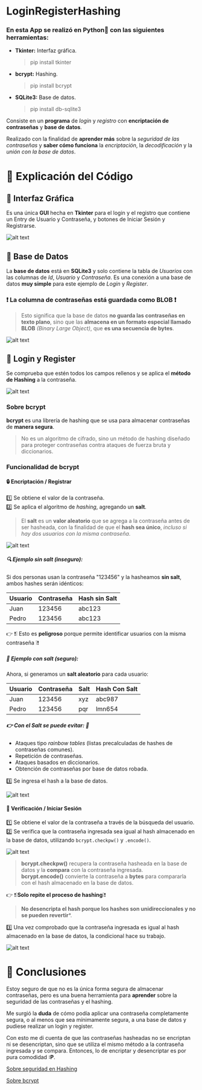 # LoginRegisterHashing
### En esta App se realizó en Python🐍 con las siguientes herramientas:
- **Tkinter:** Interfaz gráfica.
  > pip install tkinter
- **bcrypt:** Hashing.
  > pip install bcrypt
- **SQLite3:** Base de datos.
  > pip install db-sqlite3

Consiste en un **programa** de *login* y *registro* con **encriptación de contraseñas** y **base de datos**.

Realizado con la finalidad de **aprender más** sobre la *seguridad de las contraseñas* y **saber cómo funciona** la *encriptación*, la *decodificación* y la *unión con la base de datos*.

# 📌 Explicación del Código

## 📁 Interfaz Gráfica

Es una única **GUI** hecha en **Tkinter** para el login y el registro que contiene un Entry de Usuario y Contraseña, y botones de Iniciar Sesión y Registrarse.

![alt text](asd/1.png)

## 📁 Base de Datos

La **base de datos** está en **SQLite3** y solo contiene la tabla de *Usuarios* con las columnas de *Id*, *Usuario* y *Contraseña*.
Es una conexión a una base de datos **muy simple** para este ejemplo de *Login* y *Register*.

### ❗ La columna de contraseñas está guardada como BLOB ❗
> Esto significa que la base de datos **no guarda las contraseñas en texto plano**, sino que las **almacena en un formato especial llamado BLOB** *(Binary Large Object)*, que **es una secuencia de bytes**.

![alt text](asd/2.png)

## 📁 Login y Register

Se comprueba que estén todos los campos rellenos y se aplica el **método de Hashing** a la contraseña.

![alt text](asd/3.png)

### Sobre bcrypt

**bcrypt** es una librería de hashing que se usa para almacenar contraseñas de **manera segura**.

> No es un algoritmo de cifrado, sino un método de hashing diseñado para proteger contraseñas contra ataques de fuerza bruta y diccionarios.

### Funcionalidad de bcrypt

#### 🔒 Encriptación / Registrar

1️⃣ Se obtiene el valor de la contraseña.  
2️⃣ Se aplica el algoritmo de *hashing*, agregando un **salt**.  
> El **salt** es un **valor aleatorio** que se agrega a la contraseña antes de ser hasheada, con la finalidad de que el **hash sea único**, *incluso si hay dos usuarios con la misma contraseña*.

![alt text](asd/4.png)

##### 🔍 Ejemplo sin salt (inseguro):

Si dos personas usan la contraseña "123456" y la hasheamos **sin salt**, ambos hashes serán idénticos:

| Usuario | Contraseña | Hash sin Salt |
|---------|------------|---------------|
| Juan    | 123456     | abc123        |
| Pedro   | 123456     | abc123        |

👉 ❗❕ Esto es **peligroso** porque permite identificar usuarios con la misma contraseña ❕❗

##### 🔐 Ejemplo con salt (seguro):

Ahora, si generamos un **salt aleatorio** para cada usuario:

| Usuario | Contraseña | **Salt** | Hash Con Salt |
|---------|------------|------|---------------|
| Juan    | 123456     | xyz  | abc987        |
| Pedro   | 123456     | pqr  | lmn654        |

##### 👉 Con el Salt se puede evitar: 🛑
- Ataques tipo *rainbow tables* (listas precalculadas de hashes de contraseñas comunes).
- Repetición de contraseñas.
- Ataques basados en diccionarios.
- Obtención de contraseñas por base de datos robada.

3️⃣ Se ingresa el hash a la base de datos.

![alt text](asd/5.png)

#### 🔑 Verificación / Iniciar Sesión

1️⃣ Se obtiene el valor de la contraseña a través de la búsqueda del usuario.  
2️⃣ Se verifica que la contraseña ingresada sea igual al hash almacenado en la base de datos, utilizando `bcrypt.checkpw()` y `.encode()`.  

![alt text](asd/6.png)

> **bcrypt.checkpw()** recupera la contraseña hasheada en la base de datos y la **compara** con la contraseña ingresada.  
> **bcrypt.encode()** convierte la contraseña a **bytes** para compararla con el hash almacenado en la base de datos.  

👉 ❗❕**Solo repite el proceso de hashing**❕❗  
> **No desencripta el hash porque los hashes son unidireccionales y no se pueden revertir***.  

3️⃣ Una vez comprobado que la contraseña ingresada es igual al hash almacenado en la base de datos, la condicional hace su trabajo.

![alt text](7.png)

# 📌 Conclusiones

Estoy seguro de que no es la única forma segura de almacenar contraseñas, pero es una buena herramienta para **aprender** sobre la seguridad de las contraseñas y el hashing.

Me surgió la **duda** de cómo podía aplicar una contraseña completamente segura, o al menos que sea mínimamente segura, a una base de datos y pudiese realizar un login y register.

Con esto me di cuenta de que las contraseñas hasheadas no se encriptan ni se desencriptan, sino que se utiliza el mismo método a la contraseña ingresada y se compara. Entonces, lo de encriptar y desencriptar es por pura comodidad **:P**.

[Sobre seguridad en Hashing](https://underc0de.org/foro/noticias-informaticas-120/tiempo-que-tardan-los-hackers-en-descifrar-algoritmos-de-hashing-modernos/msg163360/#msg163360)

[Sobre bcrypt](https://github.com/pyca/bcrypt)